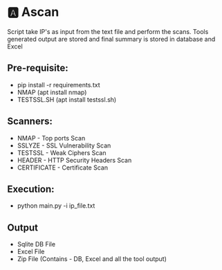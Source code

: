 # :a: Ascan

Script take IP's as input from the text file and perform the scans. Tools generated output are stored and final summary is stored in database and Excel

## Pre-requisite:
* pip install -r requirements.txt
* NMAP (apt install nmap)
* TESTSSL.SH (apt install testssl.sh)

## Scanners:
* NMAP - Top ports Scan
* SSLYZE - SSL Vulnerability Scan
* TESTSSL - Weak Ciphers Scan
* HEADER - HTTP Security Headers Scan
* CERTIFICATE - Certificate Scan


## Execution:
* python main.py -i ip_file.txt

## Output
* Sqlite DB File
* Excel File
* Zip File (Contains - DB, Excel and all the tool output)
